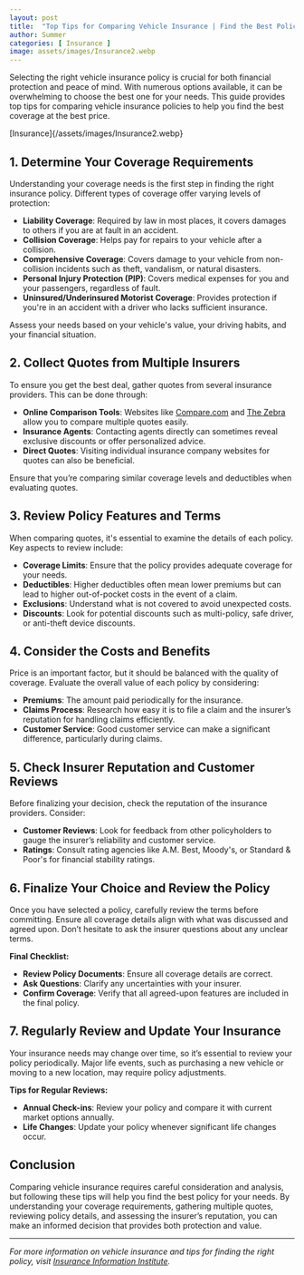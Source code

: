 ```yaml
---
layout: post
title:  "Top Tips for Comparing Vehicle Insurance | Find the Best Policy for Your Needs"
author: Summer
categories: [ Insurance ]
image: assets/images/Insurance2.webp
---
```


Selecting the right vehicle insurance policy is crucial for both financial protection and peace of mind. With numerous options available, it can be overwhelming to choose the best one for your needs. This guide provides top tips for comparing vehicle insurance policies to help you find the best coverage at the best price.

[Insurance]{/assets/images/Insurance2.webp}

## 1. Determine Your Coverage Requirements

Understanding your coverage needs is the first step in finding the right insurance policy. Different types of coverage offer varying levels of protection:

- **Liability Coverage**: Required by law in most places, it covers damages to others if you are at fault in an accident.
- **Collision Coverage**: Helps pay for repairs to your vehicle after a collision.
- **Comprehensive Coverage**: Covers damage to your vehicle from non-collision incidents such as theft, vandalism, or natural disasters.
- **Personal Injury Protection (PIP)**: Covers medical expenses for you and your passengers, regardless of fault.
- **Uninsured/Underinsured Motorist Coverage**: Provides protection if you're in an accident with a driver who lacks sufficient insurance.

Assess your needs based on your vehicle's value, your driving habits, and your financial situation.

## 2. Collect Quotes from Multiple Insurers

To ensure you get the best deal, gather quotes from several insurance providers. This can be done through:

- **Online Comparison Tools**: Websites like [Compare.com](https://www.compare.com) and [The Zebra](https://www.thezebra.com) allow you to compare multiple quotes easily.
- **Insurance Agents**: Contacting agents directly can sometimes reveal exclusive discounts or offer personalized advice.
- **Direct Quotes**: Visiting individual insurance company websites for quotes can also be beneficial.

Ensure that you’re comparing similar coverage levels and deductibles when evaluating quotes.

## 3. Review Policy Features and Terms

When comparing quotes, it's essential to examine the details of each policy. Key aspects to review include:

- **Coverage Limits**: Ensure that the policy provides adequate coverage for your needs.
- **Deductibles**: Higher deductibles often mean lower premiums but can lead to higher out-of-pocket costs in the event of a claim.
- **Exclusions**: Understand what is not covered to avoid unexpected costs.
- **Discounts**: Look for potential discounts such as multi-policy, safe driver, or anti-theft device discounts.

## 4. Consider the Costs and Benefits

Price is an important factor, but it should be balanced with the quality of coverage. Evaluate the overall value of each policy by considering:

- **Premiums**: The amount paid periodically for the insurance.
- **Claims Process**: Research how easy it is to file a claim and the insurer’s reputation for handling claims efficiently.
- **Customer Service**: Good customer service can make a significant difference, particularly during claims.

## 5. Check Insurer Reputation and Customer Reviews

Before finalizing your decision, check the reputation of the insurance providers. Consider:

- **Customer Reviews**: Look for feedback from other policyholders to gauge the insurer’s reliability and customer service.
- **Ratings**: Consult rating agencies like A.M. Best, Moody's, or Standard & Poor's for financial stability ratings.

## 6. Finalize Your Choice and Review the Policy

Once you have selected a policy, carefully review the terms before committing. Ensure all coverage details align with what was discussed and agreed upon. Don’t hesitate to ask the insurer questions about any unclear terms.

**Final Checklist:**
- **Review Policy Documents**: Ensure all coverage details are correct.
- **Ask Questions**: Clarify any uncertainties with your insurer.
- **Confirm Coverage**: Verify that all agreed-upon features are included in the final policy.

## 7. Regularly Review and Update Your Insurance

Your insurance needs may change over time, so it’s essential to review your policy periodically. Major life events, such as purchasing a new vehicle or moving to a new location, may require policy adjustments.

**Tips for Regular Reviews:**
- **Annual Check-ins**: Review your policy and compare it with current market options annually.
- **Life Changes**: Update your policy whenever significant life changes occur.

## Conclusion

Comparing vehicle insurance requires careful consideration and analysis, but following these tips will help you find the best policy for your needs. By understanding your coverage requirements, gathering multiple quotes, reviewing policy details, and assessing the insurer’s reputation, you can make an informed decision that provides both protection and value.

---

*For more information on vehicle insurance and tips for finding the right policy, visit [Insurance Information Institute](https://www.iii.org).* 
